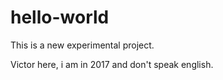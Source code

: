 # hello-world
This is a new experimental project.

Victor here, i am in 2017 and don't speak english.

